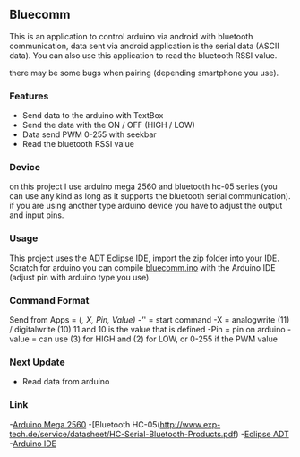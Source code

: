 ## Bluecomm

This is an application to control arduino via android with bluetooth communication, data sent via android application is the serial data (ASCII data).
You can also use this application to read the bluetooth RSSI value.

there may be some bugs when pairing (depending smartphone you use).

### Features
- Send data to the arduino with TextBox
- Send the data with the ON / OFF (HIGH / LOW)
- Data send PWM 0-255 with seekbar
- Read the bluetooth RSSI value

### Device
on this project I use arduino mega 2560 and bluetooth hc-05 series (you can use any kind as long as it supports the bluetooth serial communication).
if you are using another type arduino device you have to adjust the output and input pins.

### Usage
This project uses the ADT Eclipse IDE, import the zip folder into your IDE.
Scratch for arduino you can compile [bluecomm.ino](https://github.com/enshev/BlueComm/blob/master/bluecomm.ino) with the Arduino IDE (adjust pin with arduino type you use).

### Command Format
Send from Apps = (*, X, Pin, Value)
-'*' = start command
-X = analogwrite (11) / digitalwrite (10) 11 and 10 is the value that is defined
-Pin = pin on arduino
-value = can use (3) for HIGH and (2) for LOW, or 0-255 if the PWM value

### Next Update
- Read data from arduino

### Link
-[Arduino Mega 2560](http://arduino.cc/en/Main/arduinoBoardMega2560)
-[Bluetooth HC-05(http://www.exp-tech.de/service/datasheet/HC-Serial-Bluetooth-Products.pdf)
-[Eclipse ADT](http://developer.android.com/sdk/index.html)
-[Arduino IDE](http://arduino.cc/en/main/software)